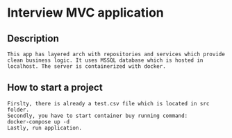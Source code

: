 # Interview MVC application

## Description
    This app has layered arch with repositories and services which provide clean business logic. It uses MSSQL database which is hosted in localhost. The server is containerized with docker.

## How to start a project
    Firslty, there is already a test.csv file which is located in src folder.
    Secondly, you have to start container buy running command: 
    docker-compose up -d
    Lastly, run application.
